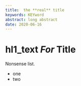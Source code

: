 ```yaml
---
title:  the **real** title
keywords: KEYword
abstract: long abstract
date: 2020-06-16
---
```



# hl1_text *For* **Title**

Nonsense list.
- one
- two 

